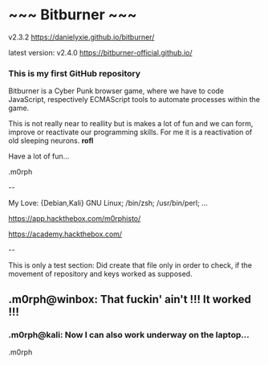 
# ~~~ Bitburner ~~~ 


v2.3.2
https://danielyxie.github.io/bitburner/

latest version: v2.4.0
https://bitburner-official.github.io/


### This is my first GitHub repository

Bitburner is a Cyber Punk browser game, where we have to code
JavaScript, respectively ECMAScript tools to automate processes
within the game.

This is not really near to reallity but is makes a lot of fun and we can
form, improve or reactivate our programming skills. For me it is a
reactivation of old sleeping neurons. **rofl**


Have a lot of fun...

.m0rph


-- 

My Love: {Debian,Kali} GNU Linux; /bin/zsh; /usr/bin/perl; ...

https://app.hackthebox.com/m0rphisto/

https://academy.hackthebox.com/


--

This is only a test section:
Did create that file only in order to check, if the movement of repository and keys worked as supposed.

## .m0rph@winbox: That fuckin' ain't !!! It worked !!!
### .m0rph@kali: Now I can also work underway on the laptop...

.m0rph
